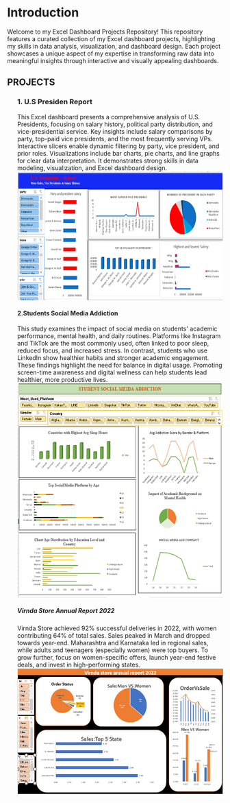 <h1>Introduction</h1>
<p1>Welcome to my Excel Dashboard Projects Repository!
This repository features a curated collection of my Excel dashboard projects, highlighting my skills in data analysis, visualization, and dashboard design. Each project showcases a unique aspect of my expertise in transforming raw data into meaningful insights through interactive and visually appealing dashboards.</p1>

<h2>PROJECTS</h2>
<div class="project">
<ol>
  
  <h3>1. U.S Presiden Report</h3>
  <p2>This Excel dashboard presents a comprehensive analysis of U.S. Presidents, focusing on salary history, political party distribution, and vice-presidential service.
Key insights include salary comparisons by party, top-paid vice presidents, and the most frequently serving VPs.
Interactive slicers enable dynamic filtering by party, vice president, and prior roles.
Visualizations include bar charts, pie charts, and line graphs for clear data interpretation.
It demonstrates strong skills in data modeling, visualization, and Excel dashboard design.</p2>
<img src="Us president report.PNG"width="600", Height="300",style="margin-top: 100px;">
 <h4>2.Students Social Media Addiction</h4>
 <p3>This study examines the impact of social media on students' academic performance, mental health, and daily routines. Platforms like Instagram and TikTok are the most commonly used, often linked to poor sleep, reduced focus, and increased stress. In contrast, students who use LinkedIn show healthier habits and stronger academic engagement. These findings highlight the need for balance in digital usage. Promoting screen-time awareness and digital wellness can help students lead healthier, more productive lives.</p3>
<img src="Student Social Media Addiction.PNG"width="700", Height="500",style="margin-top: 100px;">
<h5>Virnda Store Annual Report 2022 </h5>
<p4>Virnda Store achieved 92% successful deliveries in 2022, with women contributing 64% of total sales. Sales peaked in March and dropped towards year-end. Maharashtra and Karnataka led in regional sales, while adults and teenagers (especially women) were top buyers.
To grow further, focus on women-specific offers, launch year-end festive deals, and invest in high-performing states.</p4>
<img src="virnda Sore annual report 2022.PNG"width="600", Height="300",style="margin-top: 100px;">

